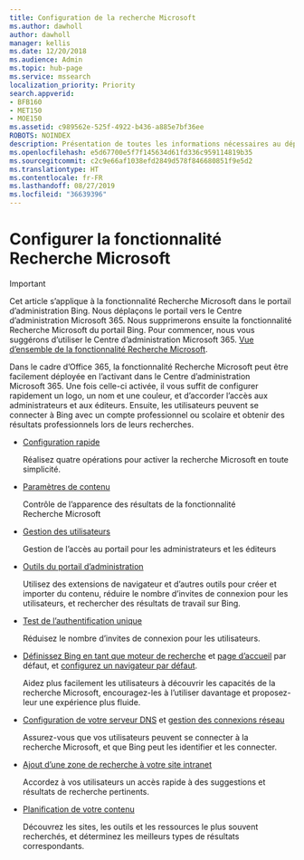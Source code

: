 ```yaml
---
title: Configuration de la recherche Microsoft
ms.author: dawholl
author: dawholl
manager: kellis
ms.date: 12/20/2018
ms.audience: Admin
ms.topic: hub-page
ms.service: mssearch
localization_priority: Priority
search.appverid:
- BFB160
- MET150
- MOE150
ms.assetid: c989562e-525f-4922-b436-a885e7bf36ee
ROBOTS: NOINDEX
description: Présentation de toutes les informations nécessaires au déploiement de la recherche Microsoft dans votre organisation
ms.openlocfilehash: e5d67700e5f7f145634d61fd336c959114819b35
ms.sourcegitcommit: c2c9e66af1038efd2849d578f846680851f9e5d2
ms.translationtype: HT
ms.contentlocale: fr-FR
ms.lasthandoff: 08/27/2019
ms.locfileid: "36639396"
---
```

# <a name="set-up-microsoft-search"></a>Configurer la fonctionnalité Recherche Microsoft

> [!IMPORTANT]
> Cet article s’applique à la fonctionnalité Recherche Microsoft dans le portail d’administration Bing. Nous déplaçons le portail vers le Centre d’administration Microsoft 365. Nous supprimerons ensuite la fonctionnalité Recherche Microsoft du portail Bing. Pour commencer, nous vous suggérons d’utiliser le Centre d’administration Microsoft 365. [Vue d’ensemble de la fonctionnalité Recherche Microsoft](overview-microsoft-search.md).
    
Dans le cadre d’Office 365, la fonctionnalité Recherche Microsoft peut être facilement déployée en l’activant dans le Centre d’administration Microsoft 365. Une fois celle-ci activée, il vous suffit de configurer rapidement un logo, un nom et une couleur, et d’accorder l’accès aux administrateurs et aux éditeurs. Ensuite, les utilisateurs peuvent se connecter à Bing avec un compte professionnel ou scolaire et obtenir des résultats professionnels lors de leurs recherches.

- [Configuration rapide](quick-set-up.md)
    
    Réalisez quatre opérations pour activer la recherche Microsoft en toute simplicité.

- [Paramètres de contenu](content-settings.md)
    
    Contrôle de l’apparence des résultats de la fonctionnalité Recherche Microsoft
    
- [Gestion des utilisateurs](add-users.md)
    
    Gestion de l’accès au portail pour les administrateurs et les éditeurs
    
- [Outils du portail d’administration](admin-portal-tools.md)
    
    Utilisez des extensions de navigateur et d’autres outils pour créer et importer du contenu, réduire le nombre d’invites de connexion pour les utilisateurs, et rechercher des résultats de travail sur Bing.
    
- [Test de l’authentification unique](test-single-sign-on.md)
    
    Réduisez le nombre d’invites de connexion pour les utilisateurs.
    
- [Définissez Bing en tant que moteur de recherche](set-default-search-engine.md) et [page d’accueil](set-default-homepage.md) par défaut, et [configurez un navigateur par défaut](set-default-browser.md).
    
    Aidez plus facilement les utilisateurs à découvrir les capacités de la recherche Microsoft, encouragez-les à l’utiliser davantage et proposez-leur une expérience plus fluide.
    
- [Configuration de votre serveur DNS](advanced-dns-configuration.md) et [gestion des connexions réseau](manage-network-connections.md)
    
    Assurez-vous que vos utilisateurs peuvent se connecter à la recherche Microsoft, et que Bing peut les identifier et les connecter.

- [Ajout d’une zone de recherche à votre site intranet](add-a-search-box-to-your-intranet-site.md)

    Accordez à vos utilisateurs un accès rapide à des suggestions et résultats de recherche pertinents.

- [Planification de votre contenu](plan-your-content.md)
    
    Découvrez les sites, les outils et les ressources le plus souvent recherchés, et déterminez les meilleurs types de résultats correspondants.

  

